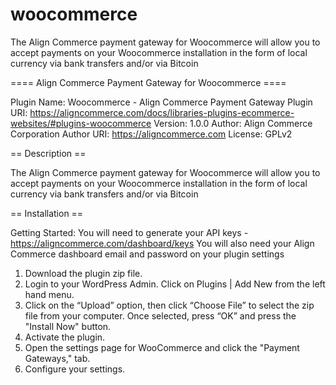 woocommerce
===========

The Align Commerce payment gateway for Woocommerce will allow you to accept payments on your Woocommerce installation in the form of local currency via bank transfers and/or via Bitcoin

==== Align Commerce Payment Gateway for Woocommerce ====

Plugin Name: Woocommerce - Align Commerce Payment Gateway
Plugin URI: https://aligncommerce.com/docs/libraries-plugins-ecommerce-websites/#plugins-woocommerce
Version: 1.0.0
Author: Align Commerce Corporation
Author URI: https://aligncommerce.com
License: GPLv2

== Description ==

The Align Commerce payment gateway for Woocommerce will allow you to accept payments on your Woocommerce installation in the form of local currency via bank transfers and/or via Bitcoin

== Installation ==

Getting Started:
You will need to generate your API keys - https://aligncommerce.com/dashboard/keys 
You will also need your Align Commerce dashboard email and password on your plugin settings

1. Download the plugin zip file.
2. Login to your WordPress Admin. Click on Plugins | Add New from the left hand menu.
3. Click on the “Upload” option, then click “Choose File” to select the zip file from your computer. Once selected, press “OK” and press the "Install Now" button.
4. Activate the plugin.
5. Open the settings page for WooCommerce and click the "Payment Gateways," tab.
6. Configure your settings.
